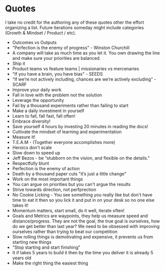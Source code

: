 Quotes 
======

I take no credit for the authoring any of these quotes other the effort organizing a list. Future iterations someday might include categories (Growth & Mindset / Product / etc). 

- Outcomes vs Outputs
- "Perfection is the enemy of progress​" - Winston Churchill​
- A company will take as much time as you let it. You own drawing the line and make sure your priorities are balanced. 
- Ship it
- Product teams vs feature teams | missionaries vs mercenaries 
- "If you have a brain, you have bias" - SEEDS
- “If we’re not actively including, chances are we’re actively excluding” - SCARF
- Improve your daily work 
- Fall in love with the problem not the solution​
- Leverage the opportunity ​
- Fail by a thousand experiments rather than failing to start​
- Make a daily investment in yourself
- Learn to fall, fall fast, fall often! 
- Embrace diversity!​
- Save yourself 4 hours by investing 20 minutes in reading the docs!​
- Cultivate the mindset of learning and experimentation 
- Measure it!​
- T.E.A.M - (Together everyone accomplishes more)​
- Heroics don't scale
- Slow down to speed up
- Jeff Bezos - be “stubborn on the vision, and flexible on the details.”
- Respectfully blunt 
- Perfection is the enemy of action 
- Death by a thousand paper cuts "it’s just a little change"
- Work on the most important things
- You can argue on priorities but you can't argue the results 
- Strive towards direction, not perfprection
- No Cookie Licking - You see something you really like but don't have time to eat it then so you lick it and put in on your desk so no one else takes it!
- Momentum matters, start small, do it well, iterate often!
- Goals and Metrics are waypoints, they help us measure speed and distance/progress. They are not the goal, the true goal is ourselves, how do we get better than last year? We need to be obsessed with improving ourselves rather than trying to beat our competition
- Slow rolling things is demotivating and expensive, it prevents us from starting new things 
- "Stop starting and start finishing"
 - It if takes 5 years to build it then by the time you deliver it is already 5 years old
- Make the right thing the easiest thing

